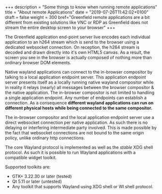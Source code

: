+++
description = "Some things to know when running remote applications"
title = "About remote Applications"
date = "2019-07-26T11:42:02+0100"
draft = false
weight = 300
bref="Greenfield remote applications are a bit different from existing solutions like VNC or RDP as Greenfield does not stream the entire desktop screen to your browser"
+++

The Greenfield application end-point server live encodes each individual application to an h264 stream which is send to the browser using a dedicated websocket connection. On reception, the h264 stream is decoded and drawn directly into it's own HTML5 canvas. As a result, the screen you see in the browser is actually composed of nothing more than ordinary browser DOM elements.

Native wayland applications can connect to the in-browser compositor by talking to a local application endpoint server. This application endpoint server presents itself as a locally running native wayland compositor while in reality it relays \(nearly\) all messages between the browser compositor & the native application. The in-browser compositor is not limited to handling a single application endpoint. Any number of endpoints can establish a connection. As a consequence **different wayland applications can run on different physical hosts while being connected to the same compositor.**

The in-browser compositor and the local application endpoint server use a direct websocket connection per native application. As such there is no delaying or interfering intermediate party involved. This is made possible by the fact that websocket connections are not bound to the same origin policy, unlike ordinary http connections.

The core Wayland protocol is implemented as well as the _stable_ XDG shell protocol. As such it is possible to run Wayland applications with a compatible widget toolkit.

Supported toolkits are:

* GTK+ 3.22.30 or later \(tested\)
* Qt 5.11 or later \(untested\)
* Any toolkit that supports Wayland using XDG shell or Wl shell protocol.

